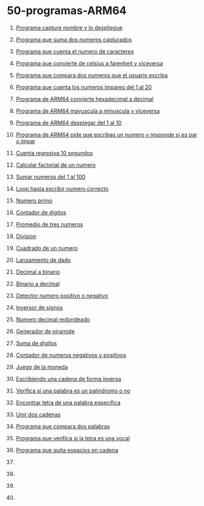 # 50-programas-ARM64
1. [Programa capture nombre y lo despliegue](https://gist.github.com/SuarezJair04/5325708d765f2290351bcb9fa4c733d8)

2. [Programa que suma dos numeros capturados](https://gist.github.com/SuarezJair04/094def665c817ca609f6a6242e392695)

3. [Programa que cuenta el numero de caracteres](https://gist.github.com/SuarezJair04/b1c42c129f91af63ee4dd8a66906c42c)

4. [Programa que convierte de celsius a farenheit y viceversa](https://gist.github.com/SuarezJair04/4e039604a46be4fe47d29ae9387383e1)

5. [Programa que compara dos numeros que el usuario escriba](https://gist.github.com/SuarezJair04/fa5d5f4b534a48df710fdc2d04550450)

6. [Programa que cuenta los numeros impares del 1 al 20](https://gist.github.com/SuarezJair04/e0f813440a5b4d409e1c73953bbf1399)

7. [Programa de ARM64 convierte hexadecimal a decimal](https://gist.github.com/SuarezJair04/632265fb46c9cf72647e9855fbff077a)

8. [Programa de ARM64 mayuscula a minuscula y viceversa](https://gist.github.com/SuarezJair04/a74d56fcc4dee842e9d3c4aabf3b85f5)

9. [Programa de ARM64 desplegar del 1 al 10](https://gist.github.com/SuarezJair04/2e7549a81829c96517720220f7936a3e)

10. [Programa de ARM64 pide que escribas un numero y responde si es par o impar](https://gist.github.com/SuarezJair04/f0113c591a9f03cc1d411fc1c1f56589)

11. [Cuenta regresiva 10 segundos](https://gist.github.com/SuarezJair04/9c2808b888dd18c1b683cae7a3fe1dbb)

12. [Calcular factorial de un numero](https://gist.github.com/SuarezJair04/1388160aaae223e5d95d5d0179959ef8)

13. [Sumar numeros del 1 al 100](https://gist.github.com/SuarezJair04/994445e960a9f8c4148cb332623f3663)

14. [Loop hasta escribir numero correcto](https://gist.github.com/SuarezJair04/fba13e00216eeacc1b618f6e27101167)

15. [Numero primo](https://gist.github.com/SuarezJair04/5c7898b34f98ae5487d48a4e4bcea165)

16. [Contador de digitos](https://gist.github.com/SuarezJair04/ff69e4822e288fb7009fee0a1bf1db18)

17. [Promedio de tres numeros](https://gist.github.com/SuarezJair04/649d818ebc264ecd8fe5b0a84de2274e)

18. [Division](https://gist.github.com/SuarezJair04/ee2391fae6a90e40ebfbb2f7e01ef813)

19. [Cuadrado de un numero](https://gist.github.com/SuarezJair04/5c8b5df1ebcc808ab6f4262fc765a55e)

20. [Lanzamiento de dado](https://gist.github.com/SuarezJair04/cb29d7c34e31b7263cf0fada19770556)

21. [Decimal a binario](https://gist.github.com/SuarezJair04/803992bbbb5ca9e89baf2dd6fea63150)

22. [Binario a decimal](https://gist.github.com/SuarezJair04/0acba77f5366ee25fb0f81b2d22b0d95)

23. [Detector numero positivo o negativo](https://gist.github.com/SuarezJair04/316d1a390807539894b2b01e7179a81e)

24. [Inversor de signos](https://gist.github.com/SuarezJair04/279c36518a7b0801ec04c5cf21ede574)

25. [Numero decimal redondeado](https://gist.github.com/SuarezJair04/ccc344a27e76744c5393116a0529cc6a)

26. [Generador de piramide](https://gist.github.com/SuarezJair04/686808bb3040eb4e392b2e9a17aa1078)

27. [Suma de digitos](https://gist.github.com/SuarezJair04/1eea4b2e7f8f4f4244ea59706e7219c2)

28. [Contador de numeros negativos y positivos](https://gist.github.com/SuarezJair04/a09f56b44b8312bd89b9138a73c2caa8)

29. [Juego de la moneda](https://gist.github.com/SuarezJair04/ed2494675befaa0c602964feef980d9f)

30. [Escribiendo una cadena de forma inversa](https://gist.github.com/SuarezJair04/b3a1cc5d0bcad1484f9b880d06ba0825)

31. [Verifica si una palabra es un palindromo o no](https://gist.github.com/SuarezJair04/f62a5b2f96067973a9d032a2830799e8)

32. [Encontrar letra de una palabra especifica](https://gist.github.com/SuarezJair04/67fdb6069d0e129ef9dd9b6b89e8002a)

33. [Unir dos cadenas](https://gist.github.com/SuarezJair04/5a3ec69959154365eab3fc8cab088688)

34. [Programa que compara dos palabras](https://gist.github.com/SuarezJair04/62ce6cb491c1dfb16cbf49bd3123bc79)

35. [Programa que verifica si la letra es una vocal](https://gist.github.com/SuarezJair04/c9098523355dbd4031460d563ec7cef7)

36. [Programa que quita espacios en cadena](https://gist.github.com/SuarezJair04/3d95701808ed20336a72c83292d17209)

37. []()

38. []()

39. []()

40. []()


